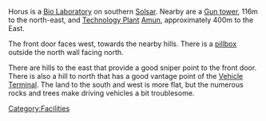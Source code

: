 Horus is a [Bio Laboratory](Bio_Laboratory.md) on southern
[Solsar](Solsar.md). Nearby are a [Gun
tower](Gun_tower.md), 116m to the north-east, and [Technology
Plant](Technology_Plant.md) [Amun](Amun.md),
approximately 400m to the East.

The front door faces west, towards the nearby hills. There is a
[pillbox](pillbox.md) outside the north wall facing north.

There are hills to the east that provide a good sniper point to the
front door. There is also a hill to north that has a good vantage point
of the [Vehicle Terminal](Vehicle_Terminal.md). The land to the
south and west is more flat, but the numerous rocks and trees make
driving vehicles a bit troublesome.

[Category:Facilities](Category:Facilities.md)

